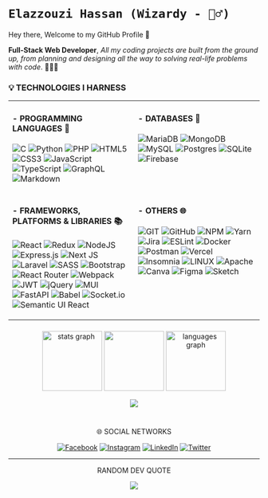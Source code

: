 # `Elazzouzi Hassan (Wizardy - 🧙‍♂️) `

Hey there, Welcome to my GitHub Profile 👋 

**Full-Stack Web Developer**, *All my coding projects are built from the ground up, from planning and designing all the way to solving real-life problems with code*. 👨‍💻✨

### 💡 TECHNOLOGIES I HARNESS 

<table width="960px">
<tr>
<td valign="top" width="50%">

#### - **PROGRAMMING LANGUAGES** 🚀 

![C](https://img.shields.io/badge/c-%2300599C.svg?style=plastic&logo=c&logoColor=white) ![Python](https://img.shields.io/badge/python-3670A0?style=plastic&logo=python&logoColor=ffdd54) ![PHP](https://img.shields.io/badge/php-%23777BB4.svg?style=plastic&logo=php&logoColor=white) ![HTML5](https://img.shields.io/badge/html5-%23E34F26.svg?style=plastic&logo=html5&logoColor=white) ![CSS3](https://img.shields.io/badge/css3-%231572B6.svg?style=plastic&logo=css3&logoColor=white) ![JavaScript](https://img.shields.io/badge/javascript-%23323330.svg?style=plastic&logo=javascript&logoColor=%23F7DF1E) ![TypeScript](https://img.shields.io/badge/typescript-%23007ACC.svg?style=plastic&logo=typescript&logoColor=white) ![GraphQL](https://img.shields.io/badge/-GraphQL-E10098?style=plastic&logo=graphql&logoColor=white)   ![Markdown](https://img.shields.io/badge/markdown-%23000000.svg?style=plastic&logo=markdown&logoColor=white)


</td>
<td valign="top" width="50%"> 

#### - **DATABASES** 💾

![MariaDB](https://img.shields.io/badge/MariaDB-003545?style=plastic&logo=mariadb&logoColor=white) ![MongoDB](https://img.shields.io/badge/MongoDB-%234ea94b.svg?style=plastic&logo=mongodb&logoColor=white) ![MySQL](https://img.shields.io/badge/mysql-%2300f.svg?style=plastic&logo=mysql&logoColor=white) ![Postgres](https://img.shields.io/badge/postgres-%23316192.svg?style=plastic&logo=postgresql&logoColor=white) ![SQLite](https://img.shields.io/badge/sqlite-%2307405e.svg?style=plastic&logo=sqlite&logoColor=white) ![Firebase](https://img.shields.io/badge/firebase-%23039BE5.svg?style=plastic&logo=firebase) 

</td>
</tr>
<tr>
<td valign="top" width="50%"> 

#### - **FRAMEWORKS, PLATFORMS & LIBRARIES** 📚

![React](https://img.shields.io/badge/react-%2320232a.svg?style=plastic&logo=react&logoColor=%2361DAFB) ![Redux](https://img.shields.io/badge/redux-%23593d88.svg?style=plastic&logo=redux&logoColor=white) ![NodeJS](https://img.shields.io/badge/node.js-6DA55F?style=plastic&logo=node.js&logoColor=white) ![Express.js](https://img.shields.io/badge/express.js-%23404d59.svg?style=plastic&logo=express&logoColor=%2361DAFB) ![Next JS](https://img.shields.io/badge/Next-black?style=plastic&logo=next.js&logoColor=white) ![Laravel](https://img.shields.io/badge/laravel-%23FF2D20.svg?style=plastic&logo=laravel&logoColor=white) ![SASS](https://img.shields.io/badge/SASS-hotpink.svg?style=plastic&logo=SASS&logoColor=white) ![Bootstrap](https://img.shields.io/badge/bootstrap-%23563D7C.svg?style=plastic&logo=bootstrap&logoColor=white) ![React Router](https://img.shields.io/badge/React_Router-CA4245?style=plastic&logo=react-router&logoColor=white) ![Webpack](https://img.shields.io/badge/webpack-%238DD6F9.svg?style=plastic&logo=webpack&logoColor=black) ![JWT](https://img.shields.io/badge/JWT-black?style=plastic&logo=JSON%20web%20tokens) ![jQuery](https://img.shields.io/badge/jquery-%230769AD.svg?style=plastic&logo=jquery&logoColor=white) ![MUI](https://img.shields.io/badge/MUI-%230081CB.svg?style=plastic&logo=material-ui&logoColor=white) ![FastAPI](https://img.shields.io/badge/FastAPI-005571?style=plastic&logo=fastapi) ![Babel](https://img.shields.io/badge/Babel-F9DC3e?style=plastic&logo=babel&logoColor=black) ![Socket.io](https://img.shields.io/badge/Socket.io-black?style=plastic&logo=socket.io&badgeColor=010101) ![Semantic UI React](https://img.shields.io/badge/Semantic%20UI%20React-%2335BDB2.svg?style=plastic&logo=SemanticUIReact&logoColor=white)
</td>
<td valign="top" width="50%"> 

#### - **OTHERS** 🌐

![GIT](https://img.shields.io/badge/Git-fc6d26?style=plastic&logo=git&logoColor=white) ![GitHub](https://img.shields.io/badge/GitHub-%23121011.svg?style=plastic&logo=github&logoColor=white) ![NPM](https://img.shields.io/badge/NPM-%23000000.svg?style=plastic&logo=npm&logoColor=white) ![Yarn](https://img.shields.io/badge/yarn-%232C8EBB.svg?style=plastic&logo=yarn&logoColor=white)  ![Jira](https://img.shields.io/badge/jira-%230A0FFF.svg?style=plastic&logo=jira&logoColor=white) ![ESLint](https://img.shields.io/badge/ESLint-4B3263?style=plastic&logo=eslint&logoColor=white) ![Docker](https://img.shields.io/badge/docker-%230db7ed.svg?style=plastic&logo=docker&logoColor=white) ![Postman](https://img.shields.io/badge/Postman-FF6C37?style=plastic&logo=postman&logoColor=white) ![Vercel](https://img.shields.io/badge/vercel-%23000000.svg?style=plastic&logo=vercel&logoColor=white) ![Insomnia](https://img.shields.io/badge/Insomnia-black?style=plastic&logo=insomnia&logoColor=5849BE) ![LINUX](https://img.shields.io/badge/Linux-FCC624?style=plastic&logo=linux&logoColor=black) ![Apache](https://img.shields.io/badge/apache-%23D42029.svg?style=plastic&logo=apache&logoColor=white) ![Canva](https://img.shields.io/badge/Canva-%2300C4CC.svg?style=plastic&logo=Canva&logoColor=white) 	![Figma](https://img.shields.io/badge/figma-%23F24E1E.svg?style=plastic&logo=figma&logoColor=white) ![Sketch](https://img.shields.io/badge/Sketch-FFB387?style=plastic&logo=sketch&logoColor=black)
</td>
</tr>
</table> 


###

<div align='center'>
  <img src="https://github-readme-stats.vercel.app/api?username=ElazzouziHassan&theme=blue-green&hide_border=false&include_all_commits=false&count_private=false" height="120" alt="stats graph"  />
<img src='https://github-readme-streak-stats.herokuapp.com/?user=ElazzouziHassan&theme=blue-green&hide_border=false' height='120' />
  <img src="https://github-readme-stats.vercel.app/api/top-langs/?username=ElazzouziHassan&theme=blue-green&hide_border=false&include_all_commits=false&count_private=false&layout=compact" height="120" alt="languages graph"  />
</div> 

<p align="center">
  <img alig src="https://github-profile-trophy.vercel.app/?username=ElazzouziHassan&theme=tokyonight" />
</p>

###

#
<p align="center">
🌐 SOCIAL NETWORKS
</p>
<div align='center'>

[![Facebook](https://img.shields.io/badge/Facebook-%231877F2.svg?logo=Facebook&logoColor=white)](https://facebook.com/itsmewizardy) 
[![Instagram](https://img.shields.io/badge/Instagram-%23E4405F.svg?logo=Instagram&logoColor=white)](https://instagram.com/therealwizardy) 
[![LinkedIn](https://img.shields.io/badge/LinkedIn-%230077B5.svg?logo=linkedin&logoColor=white)](https://linkedin.com/in/elazzouzihassan) 
[![Twitter](https://img.shields.io/badge/Twitter-%231DA1F2.svg?logo=Twitter&logoColor=white)](https://twitter.com/itsmewizardy)  
<!-- <img align="center" src="https://readme-typing-svg.herokuapp.com?lines=Feel+free+to+connect+with+me+💖" /> -->
</div>

---



<div align="center">

  <p>
    RANDOM DEV QUOTE
  </p>
  
![](https://quotes-github-readme.vercel.app/api?type=horizontal&theme=dark)

</div>

<!-- <div align='center'>

[![](https://visitcount.itsvg.in/api?id=ElazzouziHassan&icon=0&color=0)](https://visitcount.itsvg.in)

</div> -->
